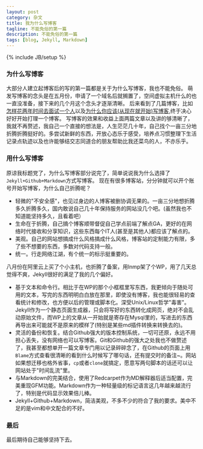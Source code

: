 ```yaml
---
layout: post
category: 杂文
title: 我为什么写博客
tagline: 不能免俗的第一篇
description: 不能免俗的第一篇
tags: [blog, Jekyll, Markdown]
---
```

{% include JB/setup %}

### 为什么写博客
大部分人建立起博客后的写的第一篇都是关于为什么写博客，我也不能免俗。
萌发写博客的念头是在五月份，申请了一个域名后就搁置了，空间虚拟主机什么的也一直没准备，接下来的几个月这个念头才逐渐清晰。
后来看到了几篇博客，比如[怎样花两年时间去面试一个人][1]以及[为什么你应该(从现在就开始)写博客][2],终于决心好好开始打理一个博客。
写博客的效果和收益上面两篇文章以及讲的够清晰了，我就不再赘述，我自己一个直接的想法是，人生茫茫几十年，自己找个一亩三分地折腾折腾挺好的。多尝试新鲜的东西，开放心态乐于感受，培养点习惯整理下生活记录点轨迹以及也许能够结交志同道合的朋友帮助比我还菜鸟的人，不亦乐乎。

### 用什么写博客
原谅我标题党了，为什么写博客部分说完了，简单说说我为什么选择了`Jekyll+Github+Markdown`方式写博客。
现在有很多博客站，分分钟就可以开个账号开始写博客，为什么自己折腾呢？

* 轻微的"不安全感"，也见过身边的人博客被删协调无果的。一亩三分地想折腾多久折腾多久，国内敢说自己几十年保持服务的网站没几个吧。(虽然我也不知道能坚持多久，且看着吧）
* 生命在于折腾，自己搞个博客顺带督促自己学点前端了解点GA，更好的在网络时代接收和分享知识，这些东西每个IT人(甚至是其他人)都应该了解点的。
* 美观。自己的网站想搞成什么风格搞成什么风格，博客站的定制能力有限，多了些不想要的东西，多数对代码支持一般。
* 统一。行走网络江湖，有个统一的标示挺重要的。

八月份在阿里云上买了个小主机，也折腾了备案，用lnmp架了个WP，用了几天总觉得不爽，Jekyll很好的满足了我的几个偏好。

* 基于文本和命令行。相比于在WP的那个小框框里写东西，我更倾向于随处可用的文本，写完的东西明明白白放在那里，即使没有博客，我也能很轻易的查看统计和修改，也方便以后的管理或脚本化。深受Unix/Linux哲学"毒害"。Jekyll作为一个静态页面生成器，只会将写好的东西转化成网页，绝对不会乱动原始文件，而WP上的文章从一开始就是寄存在Mysql里的，写进去的东西再导出来可能就不是原来的模样了(特别是某些md插件转换来转换去的)。
* 灵活的备份和恢复。结合Github强大的版本控制系统，一切可还原，永远不用担心丢失，没有网络也可以写博客。Git和Github的强大之处我也不做赘述了，我甚至都想单开一篇文章专门用以记录碎碎念了，在Github的页面上用`Blame`方式查看很清晰的看到什么时候写了哪句话，还有提交时的备注~。网站如果想迁移也格外省事，`cp`或者`clone`就搞定，愿意写两句脚本的话还可以让网站处于"时间乱流"里。
* 与Markdown的完美结合，使用了Redcarpet作为MD解释器后适当配置，完美重现GFM功能。Markdown作为一种轻量级的标记语言这几年越来越流行了，特别是代码显示效果倍儿棒。
* Jekyll+Github+Markdown，简洁美观，不多不少的符合了我的要求。美中不足的是vim和中文配合的不好。

### 最后
最后期待自己能够坚持下去。

[1]: http://mindhacks.cn/2011/11/04/how-to-interview-a-person-for-two-years/
[2]: http://mindhacks.cn/2009/02/15/why-you-should-start-blogging-now/
